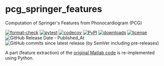 # pcg_springer_features

Computation of Springer's Features from Phonocardiogram (PCG)

[![format-check](https://github.com/DeepPSP/pcg_springer_features/actions/workflows/check-formatting.yml/badge.svg)](https://github.com/DeepPSP/pcg_springer_features/actions/workflows/check-formatting.yml)
[![pytest](https://github.com/DeepPSP/pcg_springer_features/actions/workflows/run-pytest.yml/badge.svg)](https://github.com/DeepPSP/pcg_springer_features/actions/workflows/run-pytest.yml)
[![codecov](https://codecov.io/gh/DeepPSP/pcg_springer_features/branch/master/graph/badge.svg?token=LIML5LHY3Q)](https://codecov.io/gh/DeepPSP/pcg_springer_features)
[![PyPI](https://img.shields.io/pypi/v/pcg_springer_features?style=flat-square)](https://pypi.org/project/pcg_springer_features/)
[![downloads](https://img.shields.io/pypi/dm/pcg_springer_features?style=flat-square)](https://pypistats.org/packages/pcg_springer_features)
[![license](https://img.shields.io/github/license/DeepPSP/pcg_springer_features?style=flat-square)](LICENSE)
![GitHub Release Date - Published_At](https://img.shields.io/github/release-date/DeepPSP/pcg_springer_features)
![GitHub commits since latest release (by SemVer including pre-releases)](https://img.shields.io/github/commits-since/DeepPSP/pcg_springer_features/latest)


A part (feature extraction) of the [original Matlab code](https://physionet.org/content/hss/1.0/) is re-implemented using Python.
